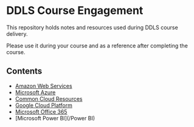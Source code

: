 # DDLS Course Engagement

This repository holds notes and resources used during DDLS course delivery.

Please use it during your course and as a reference after completing the course.

## Contents

* [Amazon Web Services](/AWS)
* [Microsoft Azure](/Azure)
* [Common Cloud Resources](/Cloud)
* [Google Cloud Platform](/GCP)
* [Microsoft Office 365](/Office365)
* [Microsoft Power BI](/Power BI)

